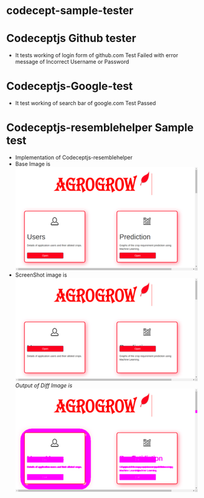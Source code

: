 # codecept-sample-tester

# Codeceptjs Github tester
* It tests working of  login form of github.com
Test Failed with error message of Incorrect Username or Password

# Codeceptjs-Google-test
* It test working of search bar of google.com
Test Passed

# Codeceptjs-resemblehelper Sample test
* Implementation of Codeceptjs-resemblehelper
* Base Image is ![alt text](https://github.com/rathovarun/codecept-sample-tester/blob/master/codeceptjs-resemblehelper%20Sample%20Test/tests/Output/Codecept_IO_Screenshot_Image14.png)
* ScreenShot image is ![alt text](https://github.com/rathovarun/codecept-sample-tester/blob/master/codeceptjs-resemblehelper%20Sample%20Test/tests/screenshots/outputCodecept_IO_Screenshot_Image14.png)
*Output of Diff Image is ![alt text](https://github.com/rathovarun/codecept-sample-tester/blob/master/codeceptjs-resemblehelper%20Sample%20Test/tests/Output/screenshotsDiff_Codecept_IO_Screenshot_Image14.png)*
